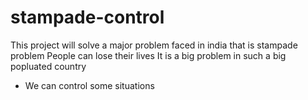 # stampade-control
This project will solve a major problem faced in india that is stampade problem
People can lose their lives
It is a big problem in such a big popluated country

- We can control some situations

